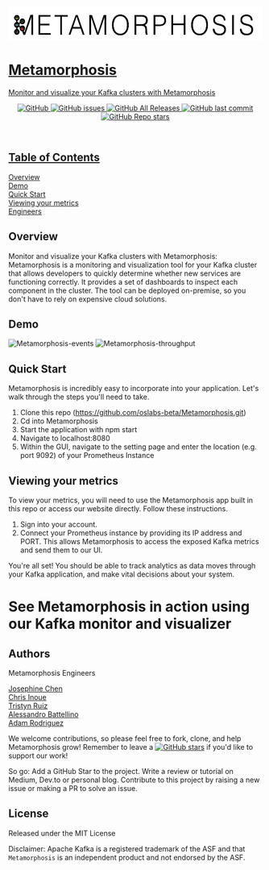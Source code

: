 <p align="center">
  <a href="http://metamorphosis.app/">
 <img src="./client/assets/Metamorphosis_logo_name.png" width="550" height="67"></p>



# Metamorphosis
Monitor and visualize your Kafka clusters with Metamorphosis


<p align="center">
  <img alt="GitHub" src="https://img.shields.io/github/license/oslabs-beta/metamorphosis">
  <img alt="GitHub issues" src="https://img.shields.io/github/issues-raw/oslabs-beta/metamorphosis?color=yellow">
  <img alt="GitHub All Releases" src="https://img.shields.io/github/downloads/oslabs-beta/metamorphosis/total?color=green">
  <img alt="GitHub last commit" src="https://img.shields.io/github/last-commit/oslabs-beta/metamorphosis?color=orange">
  <img alt="GitHub Repo stars" src="https://img.shields.io/github/stars/oslabs-beta/metamorphosis?style=social">  
</p>
‌


## Table of Contents

[Overview](#overview)  
[Demo](#demo)  
[Quick Start](#quick-start)  
[Viewing your metrics](#viewing-your-metrics)  
[Engineers](#authors)



## Overview
Monitor and visualize your Kafka clusters with Metamorphosis:
Metamorphosis is a monitoring and visualization tool for your Kafka cluster that allows developers to quickly determine whether new services are functioning correctly. It provides a set of dashboards to inspect each component in the cluster. The tool can be deployed on-premise, so you don't have to rely on expensive cloud solutions.

## Demo

![Metamorphosis-events](./client/assets/events.gif 'Metamorphosis Event Metrics')
![Metamorphosis-throughput](./client/assets/throughput.gif 'Metamorphosis Throughput Metrics')<br>

## Quick Start

Metamorphosis is incredibly easy to incorporate into your application. Let's walk through the steps you'll need to take.

1. Clone this repo (https://github.com/oslabs-beta/Metamorphosis.git)
2. Cd into Metamorphosis
3. Start the application with npm start
4. Navigate to localhost:8080
5. Within the GUI, navigate to the setting page and enter the location (e.g. port 9092) of your Prometheus Instance

## Viewing your metrics

To view your metrics, you will need to use the Metamorphosis app built in this repo or access our website directly. Follow these instructions.

1. Sign into your account.
2. Connect your Prometheus instance by providing its IP address and PORT. This allows Metamorphosis to access the exposed Kafka metrics and send them to our UI.

You're all set! You should be able to track analytics as data moves through your Kafka application, and make vital decisions about your system.


# See Metamorphosis in action using our Kafka monitor and visualizer

## Authors
Metamorphosis Engineers

[Josephine Chen](https://github.com/ChenJosephine)  
[Chris Inoue](https://github.com/Chrisxesq)   
[Tristyn Ruiz](https://github.com/Tristyn-Ruiz)  
[Alessandro Battellino](https://github.com/AlessBattellino)  
[Adam Rodriguez](https://github.com/AdamXRodriguez)  


We welcome contributions, so please feel free to fork, clone, and help Metamorphosis grow! Remember to leave a [![GitHub stars](https://img.shields.io/github/stars/oslabs-beta/metamorphosis?style=social&label=Star&)](https://github.com/oslabs-beta/metamorphosis/stargazers) if you'd like to support our work!

So go:
    Add a GitHub Star to the project.
    Write a review or tutorial on Medium, Dev.to or personal blog.
    Contribute to this project by raising a new issue or making a PR to solve an issue.


## License
Released under the MIT License

Disclaimer: Apache Kafka is a registered trademark of the ASF and that `Metamorphosis` is an independent product and not endorsed by the ASF.
